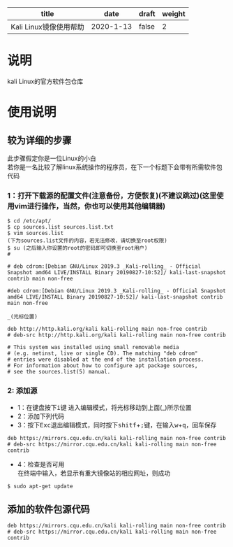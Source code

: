 | title | date | draft | weight |
| --- | --- | --- | --- |
| Kali Linux镜像使用帮助 | 2020-1-13 | false | 2 |

# 说明
kali Linux的官方软件包仓库
# 使用说明
## 较为详细的步骤
此步骤假定你是一位Linux的小白\
若你是一名比较了解linux系统操作的程序员，在下一个标题下会带有所需软件包代码
### 1：打开下载源的配置文件(注意备份，方便恢复)(不建议跳过)(这里使用vim进行操作，当然，你也可以使用其他编辑器)
```
$ cd /etc/apt/
$ cp sources.list sources.list.txt
$ vim sources.list
(下为sources.list文件的内容，若无法修改，请切换至root权限)
$ su (之后输入你设置的root的密码即可切换至root用户)
# 

# deb cdrom:[Debian GNU/Linux 2019.3 _Kali-rolling_ - Official Snapshot amd64 LIVE/INSTALL Binary 20190827-10:52]/ kali-last-snapshot contrib main non-free

#deb cdrom:[Debian GNU/Linux 2019.3 _Kali-rolling_ - Official Snapshot amd64 LIVE/INSTALL Binary 20190827-10:52]/ kali-last-snapshot contrib main non-free

_(光标位置)

deb http://http.kali.org/kali kali-rolling main non-free contrib
# deb-src http://http.kali.org/kali kali-rolling main non-free contrib

# This system was installed using small removable media
# (e.g. netinst, live or single CD). The matching "deb cdrom"
# entries were disabled at the end of the installation process.
# For information about how to configure apt package sources,
# see the sources.list(5) manual.
```
### 2: 添加源
* 1：在键盘按下<kbd>i</kbd>键 进入编辑模式，将光标移动到上面(_)所示位置
* 2：添加下列代码
* 3：按下<kbd>Exc</kbd>退出编辑模式，同时按下<kbd>shitf</kbd>+<kbd>;</kbd>键，在输入<kbd>w</kbd>+<kbd>q</kbd>，回车保存
```
deb https://mirrors.cqu.edu.cn/kali kali-rolling main non-free contrib
# deb-src https://mirror.cqu.edu.cn/kali kali-rolling main non-free contrib
```
* 4：检查是否可用\
在终端中输入，若显示有重大镜像站的相应网址，则成功
```
$ sudo apt-get update
```

## 添加的软件包源代码
```
deb https://mirrors.cqu.edu.cn/kali kali-rolling main non-free contrib
# deb-src https://mirror.cqu.edu.cn/kali kali-rolling main non-free contrib
```
